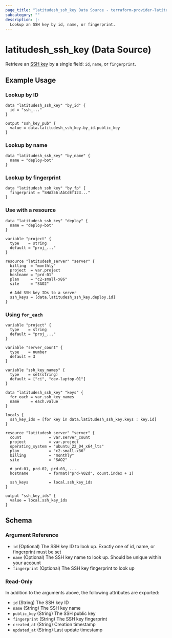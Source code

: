 ```yaml
---
page_title: "latitudesh_ssh_key Data Source - terraform-provider-latitudesh"
subcategory: ""
description: |-
  Lookup an SSH key by id, name, or fingerprint.
---
```


# latitudesh_ssh_key (Data Source)

Retrieve an [SSH key](https://www.latitude.sh/dashboard/ssh-keys) by a single field: `id`, `name`, or `fingerprint`.

## Example Usage

### Lookup by ID

```hcl
data "latitudesh_ssh_key" "by_id" {
  id = "ssh_..."
}

output "ssh_key_pub" {
  value = data.latitudesh_ssh_key.by_id.public_key
}
```

### Lookup by name

```hcl
data "latitudesh_ssh_key" "by_name" {
  name = "deploy-bot"
}
```

### Lookup by fingerprint

```hcl
data "latitudesh_ssh_key" "by_fp" {
  fingerprint = "SHA256:AbCdEf123..."
}
```

### Use with a resource

```hcl
data "latitudesh_ssh_key" "deploy" {
  name = "deploy-bot"
}

variable "project" {
  type    = string
  default = "proj_..."
}

resource "latitudesh_server" "server" {
  billing  = "monthly"
  project  = var.project
  hostname = "prd-01"
  plan     = "c2-small-x86"
  site     = "SAO2"

  # Add SSH key IDs to a server
  ssh_keys = [data.latitudesh_ssh_key.deploy.id]
}
```

### Using `for_each`

```hcl
variable "project" {
  type    = string
  default = "proj_..."
}

variable "server_count" {
  type    = number
  default = 3
}

variable "ssh_key_names" {
  type    = set(string)
  default = ["ci", "dev-laptop-01"]
}

data "latitudesh_ssh_key" "keys" {
  for_each = var.ssh_key_names
  name     = each.value
}

locals {
  ssh_key_ids = [for key in data.latitudesh_ssh_key.keys : key.id]
}

resource "latitudesh_server" "server" {
  count            = var.server_count
  project          = var.project
  operating_system = "ubuntu_22_04_x64_lts"
  plan             = "c2-small-x86"
  billing          = "monthly"
  site             = "SAO2"

  # prd-01, prd-02, prd-03, ...
  hostname         = format("prd-%02d", count.index + 1)

  ssh_keys         = local.ssh_key_ids
}

output "ssh_key_ids" {
  value = local.ssh_key_ids
}
```


## Schema

### Argument Reference

- `id` (Optional) The SSH key ID to look up. Exactly one of id, name, or fingerprint must be set
- `name` (Optional) The SSH key name to look up. Should be unique within your account
- `fingerprint` (Optional) The SSH key fingerprint to look up

### Read-Only

In addition to the arguments above, the following attributes are exported:

- `id` (String) The SSH key ID
- `name` (String) The SSH key name
- `public_key` (String) The SSH public key
- `fingerprint` (String) The SSH key fingerprint
- `created_at` (String) Creation timestamp
- `updated_at` (String) Last update timestamp
